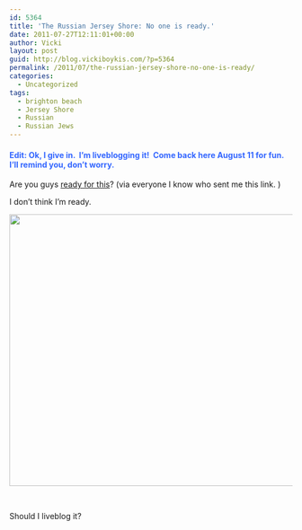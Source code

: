 ```yaml
---
id: 5364
title: 'The Russian Jersey Shore: No one is ready.'
date: 2011-07-27T12:11:01+00:00
author: Vicki
layout: post
guid: http://blog.vickiboykis.com/?p=5364
permalink: /2011/07/the-russian-jersey-shore-no-one-is-ready/
categories:
  - Uncategorized
tags:
  - brighton beach
  - Jersey Shore
  - Russian
  - Russian Jews
---
```

#### <span style="color: #3366ff;">Edit: Ok, I give in.  I&#8217;m liveblogging it!  Come back here August 11 for fun. I&#8217;ll remind you, don&#8217;t worry. </span>

Are you guys <a href="http://www.sheepsheadbites.com/2011/07/first-look-russian-dolls-brighton-beach-reality-show-video-preview" target="_blank">ready for this</a>? (via everyone I know who sent me this link. )

I don&#8217;t think I&#8217;m ready.

[<img class="aligncenter size-full wp-image-5365" title="Screen shot 2011-07-26 at 11.45.53 AM" src="http://blog.vickiboykis.com/wp-content/uploads/2011/07/Screen-shot-2011-07-26-at-11.45.53-AM.png" alt="" width="571" height="484" />](http://blog.vickiboykis.com/wp-content/uploads/2011/07/Screen-shot-2011-07-26-at-11.45.53-AM.png)

&nbsp;

Should I liveblog it?

&nbsp;

&nbsp;

&nbsp;